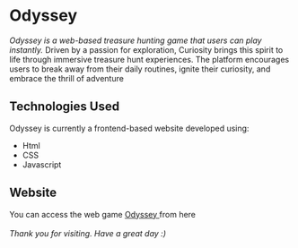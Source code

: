 # Odyssey 

_Odyssey is a web-based treasure hunting game that users can play instantly._ Driven by a passion for exploration, Curiosity brings this spirit to life through immersive treasure hunt experiences. The platform encourages users to break away from their daily routines, ignite their curiosity, and embrace the thrill of adventure

## Technologies Used
Odyssey is currently a frontend-based website developed using:

- Html
- CSS
- Javascript

## Website 

You can access the web game [Odyssey ](https://mycuriosity.netlify.app/odyssey/) from here 
  \
  \
_Thank you for visiting. Have a great day :)_
